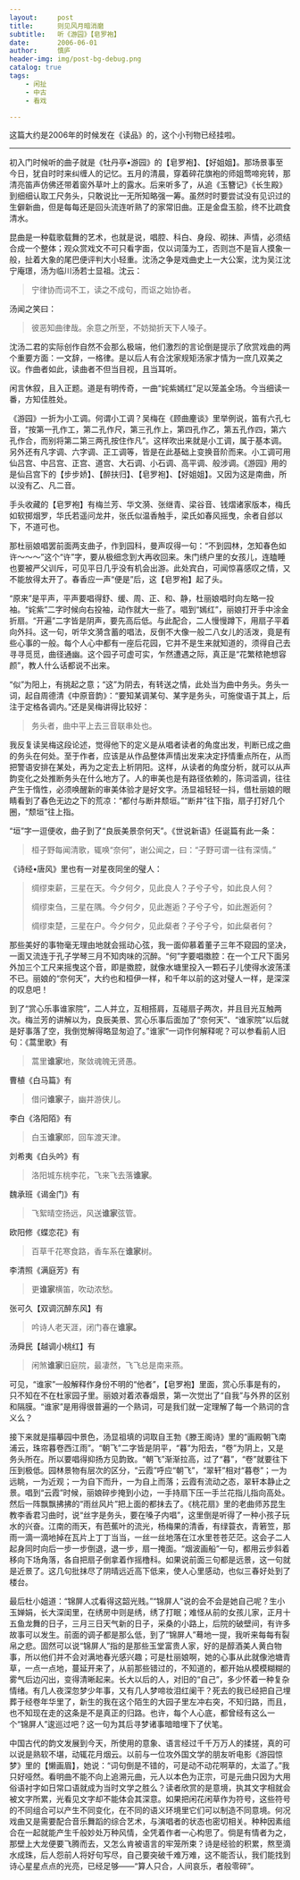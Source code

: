 ```yaml
---
layout:     post
title:      则见风月暗消磨
subtitle:   听《游园》【皂罗袍】
date:       2006-06-01
author:     慎庐
header-img: img/post-bg-debug.png
catalog: true
tags:
    - 闲扯
    - 中古
    - 看戏

---
```


这篇大约是2006年的时候发在《读品》的，这个小刊物已经挂啦。

------

初入门时候听的曲子就是《牡丹亭•游园》的【皂罗袍】、【好姐姐】。那场景事至今日，犹自时时来纠缠人的记忆。五月的清晨，穿着碎花旗袍的师姐莺啼宛转，那清亮笛声仿佛还带着窗外草叶上的露水。后来听多了，从追《玉簪记》《长生殿》到细细认取工尺务头，只敢说比一无所知略强一筹。虽然时时要尝试没有见识过的生僻新曲，但是每每还是回头流连听熟了的家常旧曲。正是金盘玉脍，终不比疏食清水。 

昆曲是一种载歌载舞的艺术，也就是说，唱腔、科白、身段、砌抹、声情，必须结合成一个整体；观众赏戏文不可只看字面，仅以词藻为工，否则岂不是盲人摸象一般，扯着大象的尾巴便评判大小轻重。沈汤之争是戏曲史上一大公案，沈为吴江沈宁庵璟，汤为临川汤若士显祖。沈云：

> 宁律协而词不工，读之不成句，而讴之始协者。

汤闻之笑曰：

> 彼恶知曲律哉。余意之所至，不妨拗折天下人嗓子。

沈汤二君的实际创作自然不会那么极端，他们激烈的言论倒是提示了欣赏戏曲的两个重要方面：一文辞，一格律。是以后人有合沈家规矩汤家才情为一庶几双美之议。作曲者如此，读曲者不但当目视，且当耳听。 

闲言休叙，且入正题。道是有明传奇，一曲“姹紫嫣红”足以笼盖全场。今当细读一番，方知佳胜处。 

《游园》一折为小工调。何谓小工调？吴梅在《顾曲麈谈》里举例说，笛有六孔七音，“按第一孔作工，第二孔作尺，第三孔作上，第四孔作乙，第五孔作四，第六孔作合，而别将第二第三两孔按住作凡”。这样吹出来就是小工调，属于基本调。另外还有凡字调、六字调、正工调等，皆是在此基础上变换音阶而来。小工调可用仙吕宫、中吕宫、正宫、道宫、大石调、小石调、高平调、般涉调。《游园》用的是仙吕宫下的【步步娇】、【醉扶归】、【皂罗袍】、【好姐姐】。又因为这是南曲，所以没有乙、凡二音。

手头收藏的【皂罗袍】有梅兰芳、华文漪、张继青、梁谷音、钱熠诸家版本，梅氏如软掷烟罗，华氏若遥问龙井，张氏似温香触手，梁氏如春风摇曳，余者自郐以下，不道可也。 

那杜丽娘唱罢前面两支曲子，作到园科，曼声叹得一句：“不到园林，怎知春色如许～～～”这个“许”字，要从极细念到大再收回来。朱门绣户里的女孩儿，连瞌睡也要被严父训斥，可见平日几乎没有机会出游。此处宾白，可闻惊喜感叹之情，又不能放得太开了。春香应一声“便是”后，这【皂罗袍】起了头。 

“原来”是平声，平声要唱得舒、缓、周、正、和、静，杜丽娘唱时向左略一投袖。“姹紫”二字时候向右投袖，动作就大一些了。唱到“嫣红”，丽娘打开手中涂金折扇。“开遍”二字皆是阴声，要先高后低。与此配合，二人慢慢蹲下，用扇子平着向外抖。这一句，听华文漪含蓄的唱法，反倒不大像一般二八女儿的活泼，竟是有些心事的一般。每个人心中都有一座后花园，它并不是生来就知道的，须得自己去寻寻觅觅，曲径通幽。这个园子可虚可实，乍然遭遇之际，真正是“花繁秾艳想容颜”，教人什么话都说不出来。 

“似”为阳上，有挑起之意；“这”为阴去，有转送之情，此处当为曲中务头。务头一词，起自周德清《中原音韵》：“要知某调某句、某字是务头，可施俊语于其上，后注于定格各调内。”还是吴梅讲得比较好：

> 务头者，曲中平上去三音联串处也。

我反复读吴梅这段论述，觉得他下的定义是从唱者读者的角度出发，判断已成之曲的务头在何处。至于作者，应该是从作品整体声情出发来决定抒情重点所在，从而把警语安排在某处，再为之定去上析阴阳。这样，从读者的角度分析，就可以从声韵变化之处推断务头在什么地方了。人的审美也是有路径依赖的，陈词滥调，往往产生于惰性，必须唤醒新的审美体验才是好文字。汤显祖轻轻一抖，借杜丽娘的眼睛看到了春色无边之下的荒凉：“都付与断井颓垣。”“断井”往下指，扇子打好几个圈，“颓垣”往上指。 

“垣”字一逗便收，曲子到了“良辰美景奈何天”。《世说新语》任诞篇有此一条： 

> 桓子野每闻清歌，辄唤“奈何”，谢公闻之，曰：“子野可谓一往有深情。” 

《诗经•唐风》里也有一对星夜同坐的璧人： 

> 绸缪束薪，三星在天。今夕何夕，见此良人？子兮子兮，如此良人何？ 
>
> 绸缪束刍，三星在隅。今夕何夕，见此邂逅？子兮子兮，如此邂逅何？ 
>
> 绸缪束楚，三星在户。今夕何夕，见此粲者？子兮子兮，如此粲者何？ 

那些美好的事物毫无理由地就会摇动心弦，我一面仰慕着董子三年不窥园的坚决，一面又流连于孔子学琴三月不知肉味的沉醉。“何”字要唱擞腔：在一个工尺下面另外加三个工尺来摇曳这个音，即是擞腔，就像水塘里投入一颗石子儿使得水波荡漾不已。丽娘的“奈何天”，大约也和桓伊一样，和千年以前的这对璧人一样，是深深的叹息吧！ 

到了“赏心乐事谁家院”，二人并立，互相搭肩，互碰扇子两次，并且目光互触两次。梅兰芳的讲解以为，良辰美景、赏心乐事后面加了“奈何天”、“谁家院”以后就是好事落了空，我倒觉解得略显匆迫了。”谁家“一词作何解释呢？可以参看前人旧句：《蒿里歌》有

> 蒿里**谁家**地，聚敛魂魄无贤愚。

曹植《白马篇》有

> 借问**谁家**子，幽并游侠儿。

李白《洛阳陌》有

> 白玉**谁家**郎，回车渡天津。

刘希夷《白头吟》有

> 洛阳城东桃李花，飞来飞去落**谁家**。

魏承班《谒金门》有

> 飞絮晴空扬远，风送**谁家**弦管。

欧阳修《蝶恋花》有

> 百草千花寒食路，香车系在**谁家**树。

李清照《满庭芳》有

> 更**谁家**横笛，吹动浓愁。

张可久【双调沉醉东风】有

> 吟诗人老天涯，闭门春在**谁家。**

汤舜民【越调小桃红】有

> 闲煞**谁家**旧庭院，最凄然，飞飞总是南来燕。

可见，“谁家”一般解释作身份不明的“他者”，【皂罗袍】里面，赏心乐事是有的，只不知在不在杜家园子里。丽娘对着浓春烟景，第一次觉出了“自我”与外界的区别和隔膜。“谁家”是用得很普遍的一个熟词，可是我们就一定理解了每一个熟词的含义么？ 

接下来就是描摹园中景色，汤显祖填的词取自王勃《滕王阁诗》里的“画殿朝飞南浦云，珠帘暮卷西江雨”。“朝飞”二字皆是阴平，“暮”为阳去，“卷”为阴上，又是务头所在。所以要唱得抑扬方见韵致。“朝飞”渐渐拉高，过了“暮”，“卷”就要往下压到极低。园林景物有层次的区分，“云霞”呼应“朝飞”，“翠轩”相对“暮卷”；一为远眺，一为近观；一为自下而升，一为自上而落；云霞有流动之态，翠轩本静止之景。唱到“云霞”时候，丽娘碎步掩到小边，一手持扇下压一手兰花指儿指向高处。然后一阵飘飘拂拂的“雨丝风片”把上面的都抹去了。《桃花扇》里的老曲师苏昆生教李香君习曲时，说“丝字是务头，要在嗓子内唱”，这里倒是听得了一种小孩子玩水的兴奋。江南的雨天，有芭蕉叶的流光，杨梅果的清香，有绿蓑衣，青箬笠，那雨一滴一滴地掉在瓦片上丁丁当当，一丝一丝地落在江水里苍苍茫茫。这会子二人起身同时向后一步一步倒退，退一步，扇一掩面。“烟波画船”一句，都用云步斜着移向下场角落，各自把扇子倒拿着作摇橹科。如果说前面三句都是远景，这一句就是近景了。这几句批抹尽了阴晴远近高下低来，使人心里感动，也似三春好处到了楼台。 

最后杜小姐道：“锦屏人忒看得这韶光贱。”“锦屏人”说的会不会是她自己呢？生小玉婵娟，长大深闺里，在绣房中则是绣，绣了打眠；难怪从前的女孩儿家，正月十五鱼龙舞的日子，三月三日天气新的日子，采桑的小路上，后院的破壁间，有许多故事可以发生。前面的调子都是那么低，到了“锦屏人”蓦地一提，我听来每每有裂帛之悲。固然可以说“锦屏人”指的是那些玉堂富贵人家，好的是醇酒美人黄白物事，所以他们并不会对满地春光感兴趣；可是杜丽娘啊，她的心事从此就像池塘青草，一点一点地，蔓延开来了，从前那些错过的，不知道的，都开始从模模糊糊的雾气后边闪出，变得清晰起来。长大以后的人，对旧的“自己”，多少怀着一种复杂情绪。有几人夜深忽梦少年事，又有几人梦啼妆泪红阑干？死去的我已经把自己埋葬于经卷年华里了，新生的我在这个陌生的大园子里左冲右突，不知归路，而且，也不知现在走的这条是不是真正的归路。也许，每个人心底，都曾经有这么一个“锦屏人”逡巡过吧？这一句为其后寻梦诸事暗暗埋下了伏笔。 

中国古代的韵文发展到今天，所使用的意象、语言经过千千万万人的揉搓，真的可以说是熟软不堪，动辄花月烟云。以前与一位攻外国文学的朋友听电影《游园惊梦》里的【懒画眉】，她说：“词句倒是不错的，可是动不动花啊草的，太滥了。”我只好哑然。看明曲不能不向上追溯元曲，元人以本色为正宗，可是元曲只因为大用俗语衬字如日常口语就成为当时文学之胜么？读者欣赏的是意境，执其文字相就会被文字所累，光看见文字却不能体会其深意。如果把闲花闲草作为符号，这些符号的不同组合可以产生不同变化，在不同的语义环境里它们可以制造不同意境。何况戏曲又是需要配合音乐舞蹈的综合艺术，与演唱者的状态也密切相关。种种因素组合在一起就能产生千般妙处万种风情，全凭着作者一心构思了。倘是有情者为之，那壁上大龙便要飞腾而去，又怎么肯被语言的牢笼所束？诗是经验的积累，熬至滴水成珠，后人怨前人将好句写尽，自己要突破千难万难，这不能否认，我们能找到诗心星星点点的光亮，已经足够——“算人只合，人间哀乐，者般零碎”。
